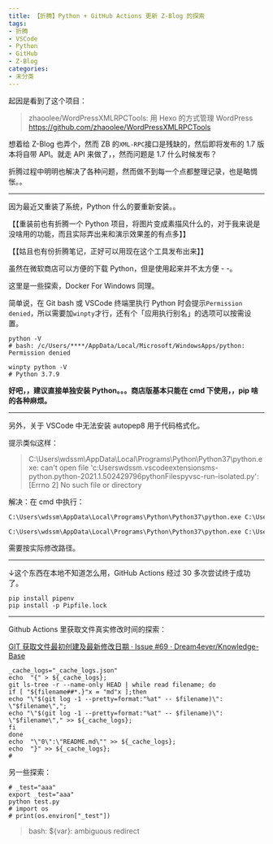 ```yaml
---
title: 【折腾】Python + GitHub Actions 更新 Z-Blog 的探索
tags:
- 折腾
- VSCode
- Python
- GitHub
- Z-Blog
categories:
- 未分类
---
```


起因是看到了这个项目：

> zhaoolee/WordPressXMLRPCTools: 用 Hexo 的方式管理 WordPress
> https://github.com/zhaoolee/WordPressXMLRPCTools

想着给 Z-Blog 也弄个，然而 ZB 的`XML-RPC`接口是残缺的，然后即将发布的 1.7 版本将自带 API。就走 API 来做了，，然而问题是 1.7 什么时候发布？

折腾过程中明明也解决了各种问题，然而做不到每一个点都整理记录，也是略惆怅。。

<!--more-->

------------

因为最近又重装了系统，Python 什么的要重新安装。。

【【重装前也有折腾一个 Python 项目，将图片变成素描风什么的，对于我来说是没啥用的功能，而且实际弄出来和演示效果差的有点多】】

【【姑且也有份折腾笔记，正好可以用现在这个工具发布出来】】

虽然在微软商店可以方便的下载 Python，但是使用起来并不太方便 - -。

这里是一些探索，Docker For Windows 同理。

简单说，在 Git bash 或 VSCode 终端里执行 Python 时会提示`Permission denied`，所以需要加`winpty`才行，还有个「应用执行别名」的选项可以按需设置。

```shell
python -V
# bash: /c/Users/****/AppData/Local/Microsoft/WindowsApps/python: Permission denied

winpty python -V
# Python 3.7.9
```

**好吧，，建议直接单独安装 Python。。。商店版基本只能在 cmd 下使用，，pip 啥的各种麻烦。**

------------

另外，关于 VSCode 中无法安装 autopep8 用于代码格式化。

提示类似这样：

> C:\Users\wdssm\AppData\Local\Programs\Python\Python37\python.exe: can't open file 'c:Userswdssm.vscodeextensionsms-python.python-2021.1.502429796pythonFilespyvsc-run-isolated.py': [Errno 2] No such file or directory

解决：在 cmd 中执行：

```bat
C:\Users\wdssm\AppData\Local\Programs\Python\Python37\python.exe C:\Users\wdssm\.vscode\extensions\ms-python.python-2021.1.502429796\pythonFiles\pyvsc-run-isolated.py pip install -U autopep8

C:\Users\wdssm\AppData\Local\Programs\Python\Python37\python.exe C:\Users\wdssm\.vscode\extensions\ms-python.python-2021.1.502429796\pythonFiles\pyvsc-run-isolated.py pip install -U pylint --user
```

需要按实际修改路径。

------------

↓这个东西在本地不知道怎么用，GitHub Actions 经过 30 多次尝试终于成功了。

```shell
pip install pipenv
pip install -p Pipfile.lock
```

------------

Github Actions 里获取文件真实修改时间的探索：

[GIT 获取文件最初创建及最新修改日期 · Issue #69 · Dream4ever/Knowledge-Base](https://github.com/Dream4ever/Knowledge-Base/issues/69 "GIT 获取文件最初创建及最新修改日期 · Issue #69 · Dream4ever/Knowledge-Base")

```shell
_cache_logs="_cache_logs.json"
echo  "{" > ${_cache_logs};
git ls-tree -r --name-only HEAD | while read filename; do
if [ "${filename##*.}"x = "md"x ];then
echo "\"$(git log -1 --pretty=format:"%at" -- $filename)\": \"$filename\",";
echo "\"$(git log -1 --pretty=format:"%at" -- $filename)\": \"$filename\"," >> ${_cache_logs};
fi
done
echo  "\"0\":\"README.md\"" >> ${_cache_logs};
echo  "}" >> ${_cache_logs};
#
```

另一些探索：

```shell
# _test="aaa"
export _test="aaa"
python test.py
# import os
# print(os.environ["_test"])
```

> bash: ${var}: ambiguous redirect
